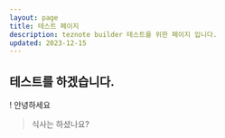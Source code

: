 ```yaml
---
layout: page
title: 테스트 페이지
description: teznote builder 테스트를 위한 페이지 입니다.
updated: 2023-12-15
---
```


## 테스트를 하겠습니다.

! 안녕하세요
> 식사는 하셨나요?
